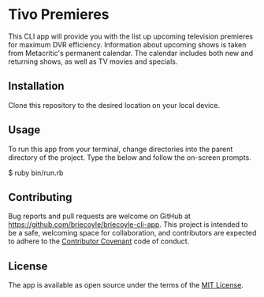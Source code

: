 # Tivo Premieres

This CLI app will provide you with the list up upcoming television premieres for maximum DVR efficiency. Information about upcoming shows is taken from Metacritic's permanent calendar. The calendar includes both new and returning shows, as well as TV movies and specials.

## Installation
Clone this repository to the desired location on your local device.

## Usage
To run this app from your terminal, change directories into the parent directory of the project. Type the below and follow the on-screen prompts.

$ ruby bin/run.rb

## Contributing
Bug reports and pull requests are welcome on GitHub at https://github.com/briecoyle/briecoyle-cli-app. This project is intended to be a safe, welcoming space for collaboration, and contributors are expected to adhere to the [Contributor Covenant](contributor-covenant.org) code of conduct.

## License
The app is available as open source under the terms of the [MIT License](http://opensource.org/licenses/MIT).
